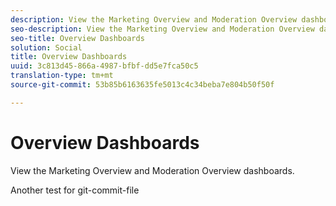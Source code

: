 ```yaml
---
description: View the Marketing Overview and Moderation Overview dashboards.
seo-description: View the Marketing Overview and Moderation Overview dashboards.
seo-title: Overview Dashboards
solution: Social
title: Overview Dashboards
uuid: 3c813d45-866a-4987-bfbf-dd5e7fca50c5
translation-type: tm+mt
source-git-commit: 53b85b6163635fe5013c4c34beba7e804b50f50f

---
```



# Overview Dashboards

View the Marketing Overview and Moderation Overview dashboards.

Another test for git-commit-file
